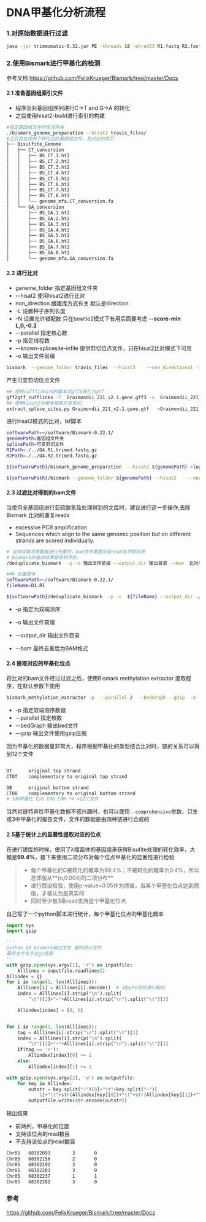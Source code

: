 # DNA甲基化分析流程

### 1.对原始数据进行过滤

```bash
java -jar trimmomatic-0.32.jar PE -threads 18 -phred33 R1.fastq R2.fastq -baseout 输出文件目录/文件前缀 ILLUMINACLIP:TruSeq3-PE.fa:2:30:10 LEADING:10 TRAILING:10 SLIDINGWINDOW:4:20 MINLEN:50 >log.${ID}.trim 2>err.${ID}.trim
```



### 2.使用Bismark进行甲基化的检测

参考文档  https://github.com/FelixKrueger/Bismark/tree/master/Docs

#### 2.1 准备基因组索引文件

+ 程序会对基因组序列进行C->T and G->A 的转化
+ 之后使用hisat2-build进行索引的构建

```bash
#指定基因组文件所在文件夹
./bismark_genome_preparation --hisat2 travis_files/
#之后会生成两个转化后的基因组文件，及对应的索引
├── Bisulfite_Genome
│   ├── CT_conversion
│   │   ├── BS_CT.1.ht2
│   │   ├── BS_CT.2.ht2
│   │   ├── BS_CT.3.ht2
│   │   ├── BS_CT.4.ht2
│   │   ├── BS_CT.5.ht2
│   │   ├── BS_CT.6.ht2
│   │   ├── BS_CT.7.ht2
│   │   ├── BS_CT.8.ht2
│   │   └── genome_mfa.CT_conversion.fa
│   └── GA_conversion
│       ├── BS_GA.1.ht2
│       ├── BS_GA.2.ht2
│       ├── BS_GA.3.ht2
│       ├── BS_GA.4.ht2
│       ├── BS_GA.5.ht2
│       ├── BS_GA.6.ht2
│       ├── BS_GA.7.ht2
│       ├── BS_GA.8.ht2
│       └── genome_mfa.GA_conversion.fa

```

#### 2.2 进行比对

+ geneme_folder 指定基因组文件夹
+ --hisat2 使用hisat2进行比对
+ non_direction 跟建库方式有关 默认是direction
+ -L 设置种子序列长度
+ -N 设置允许错配数 只在bowtie2模式下有用后面要考虑 **--score-min L,0,-0.2**
+ --parallel 指定核心数
+ -p 指定线程数
+ --known-splicesite-infile 提供剪切位点文件，只在hisat2比对模式下可用
+ -o 输出文件前缀

```bash
bismark  --genome_folder travis_files  --hisat2    --non_directional -1 travis_files/test_R1.fastq.gz  -2 travis_files/test_R2.fastq.gz  -L  30 -N 1 -o  test
```

产生可变剪切位点文件

```bash
## 使用cufflinks内的脚本将gff3转化为gtf
gff2gtf_cufflinks -T  Graimondii_221_v2.1.gene.gff3 -o  Graimondii_221_v2.1.gene.gtf
## 使用hisat2中脚本提取可变剪切
extract_splice_sites.py Graimondii_221_v2.1.gene.gtf   >Graimondii_221_v2.1.gene_splice.txt
```

进行hisat2模式的比对，lsf脚本

```bash
softwarwPath=~/software/Bismark-0.22.1/ 
genomePath=基因组文件夹
splicePath=可变剪切文件
R1Path=./../D4.R1.trimed.fastq.gz 
R2Path=./../D4.R2.trimed.fastq.gz

${softwarwPath}/bismark_genome_preparation  --hisat2 ${genomePath} >log.bismark_genome_preparation 2>err.bismark_genome_preparation

${softwarwPath}/bismark --genome_folder ${genomePath} --hisat2    --non_directional --known-splicesite-infile ${splicePath} -1 ${R1Path} -2 ${R2Path} -L 30 -N 1 -o ./ -p 5

```

#### 2.3 过滤比对得到的bam文件

当使用全基因组进行亚硫酸氢盐处理得到的文库时，建议进行这一步操作,去除 Bismark 比对的重复reads

+ excessive PCR amplification
+  Sequences which align to the same genomic position but on different strands are scored individually.

```bash
# 当对双端测序数据进行去重时，bam文件需要安装read名字排好序
# bismark的输出结果是排好序的
/deduplicate_bismark  -p -o 输出文件前缀 --output_dir 输出目录 --bam  比对后的BAM输出文件

### 批量脚本
softwarwPath=~/software/Bismark-0.22.1/ 
fileName=D1.R1

${softwarwPath}/deduplicate_bismark  -p -o  ${fileName} --output_dir ./ --bam ${fileName}.trimed_bismark_hisat2_pe.bam

```

+ -p 指定为双端测序

+ -o  输出文件前缀

+ --output_dir 输出文件目录

+ --bam 最终去重后为BAM格式


#### 2.4 提取对应的甲基化位点

将比对的bam文件经过过滤之后，使用Bismark methylation extractor 提取程序，在默认参数下使用

```bash
bismark_methylation_extractor -p  --parallel 2  --bedGraph --gzip  -o ./  ./${fileName}.deduplicated.bam
```

+ -p 指定双端测序数据
+ --parallel 指定核数
+ --bedGraph 输出bed文件
+ --gzip 输出文件使用gzip压缩

因为甲基化的数据量非常大，程序根据甲基化的类型结合比对时，链的关系可以得到12个文件

```bash

OT      original top strand
CTOT    complementary to original top strand

OB      original bottom strand
CTOB    complementary to original bottom strand
# 3种甲基化 CpG CHG CHH *4 =12个文件
```

当然对链特异性甲基化数据不感兴趣时，也可以使用`--comprehensive`参数，只生成3中甲基化的报告文件，文件的数据是由四种链进行合成的

#### 2.5基于统计上的显著性提取对应的位点

在进行建库的时候，使用了λ噬菌体的基因组来获得Bisufite处理的转化效率，大概是**99.4%**，接下来使用二项分布对每个位点甲基化的显著性进行检验

> + 每个甲基化的C被转化的概率为99.4%；不被转化的概率为0.4%，所以总体服从**(n,0.004)的二项分布**
> + 进行假设检验，使用p-value=0.05作为阈值，当某个甲基化位点达到阈值，才被认为是真实的
> + 同时至少有3条read支持这个甲基化位点

自己写了一个python脚本进行统计，每个甲基化位点的甲基化概率

```python
import sys
import gzip

'''
python $0 bismark输出文件 最终统计文件
最终文件名字以gz结尾
'''
with gzip.open(sys.argv[1], 'r') as inputfile:
    Alllines = inputfile.readlines()
Allindex = {}
for i in range(1, len(Alllines)):
    Alllines[i] = Alllines[i].decode()  # 对byte字符进行解码
    index = Alllines[i].strip("\n").split(
        "\t")[2]+"~"+Alllines[i].strip("\n").split("\t")[3]

    Allindex[index] = [0, 0]


for i in range(1, len(Alllines)):
    tag = Alllines[i].strip("\n").split("\t")[1]
    index = Alllines[i].strip("\n").split(
        "\t")[2]+"~"+Alllines[i].strip("\n").split("\t")[3]
    if(tag == '+'):
        Allindex[index][0] += 1
    else:
        Allindex[index][1] += 1

with gzip.open(sys.argv[2], 'w') as outputfile:
    for key in Allindex:
        outstr = key.split("~")[0]+"\t"+key.split("~")[
            1]+"\t"+str(Allindex[key][0])+"\t"+str(Allindex[key][1])+"\n"
        outputfile.write(str.encode(outstr))

```

输出结果

+ 前两列，甲基化的位置
+ 支持该位点的read数目
+ 不支持该位点的read数目

```bash
Chr05   68302093        3       0
Chr05   68302156        2       0
Chr05   68302192        3       0
Chr05   68302203        3       0
Chr05   68302237        1       1
Chr05   68302282        3       0
```









### 参考

https://github.com/FelixKrueger/Bismark/tree/master/Docs



